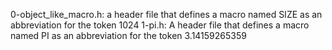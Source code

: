 0-object_like_macro.h: a header file that defines a macro named SIZE as an abbreviation for the token 1024
1-pi.h: A header file that defines a macro named PI as an abbreviation for the token 3.14159265359
